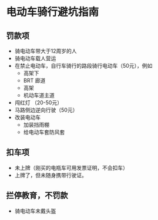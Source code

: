 # 电动车骑行避坑指南

## 罚款项

- 骑电动车带大于12周岁的人
- 骑电动车载人营运
- 在禁止电动车，自行车骑行的路段骑行电动车（50元），例如
    - 高架下
    - BRT 廊道
    - 高架
    - 机动车道主道
- 闯红灯 （20-50元）
- 马路侧边逆向行驶（50元）
- 改装电动车
    - 加装挡雨棚
    - 给电动车套防风套

## 扣车项

- 未上牌（刚买的电瓶车可用发票证明，不会扣车）
- 上牌了，但未随身携带行驶证。

## 拦停教育，不罚款

- 骑电动车未戴头盔